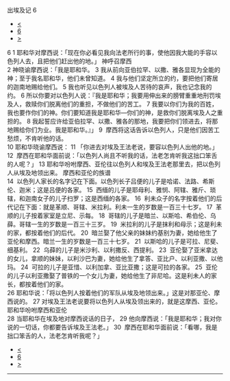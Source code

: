 ﻿





 出埃及记 6




* [<](bible/EXO05.md)
* [6](bible/EXO.md)
* [>](bible/EXO07.md)



 
6 
1 耶和华对摩西说：「现在你必看见我向法老所行的事，使他因我大能的手容以色列人去，且把他们赶出他的地。」 神呼召摩西  
2 神晓谕摩西说：「我是耶和华。 
3 我从前向亚伯拉罕、以撒、雅各显现为全能的神；至于我名耶和华，他们未曾知道。 
4 我与他们坚定所立的约，要把他们寄居的迦南地赐给他们。 
5 我也听见以色列人被埃及人苦待的哀声，我也记念我的约。 
6 所以你要对以色列人说：『我是耶和华；我要用伸出来的膀臂重重地刑罚埃及人，救赎你们脱离他们的重担，不做他们的苦工。 
7 我要以你们为我的百姓，我也要作你们的神。你们要知道我是耶和华—你们的神，是救你们脱离埃及人之重担的。 
8 我起誓应许给亚伯拉罕、以撒、雅各的那地，我要把你们领进去，将那地赐给你们为业。我是耶和华。』」 
9  摩西将这话告诉以色列人，只是他们因苦工愁烦，不肯听他的话。  
10 耶和华晓谕摩西说： 
11 「你进去对埃及王法老说，要容以色列人出他的地。」 
12  摩西在耶和华面前说：「以色列人尚且不听我的话，法老怎肯听我这拙口笨舌的人呢？」 
13 耶和华吩咐摩西、亚伦往以色列人和埃及王法老那里去，把以色列人从埃及地领出来。 摩西和亚伦的族谱  
14  以色列人家长的名字记在下面。以色列长子吕便的儿子是哈诺、法路、希斯伦、迦米；这是吕便的各家。 
15  西缅的儿子是耶母利、雅悯、阿辖、雅斤、琐辖，和迦南女子的儿子扫罗；这是西缅的各家。 
16  利未众子的名字按着他们的后代记在下面：就是革顺、哥辖、米拉利。利未一生的岁数是一百三十七岁。 
17  革顺的儿子按着家室是立尼、示每。 
18  哥辖的儿子是暗兰、以斯哈、希伯伦、乌薛。哥辖一生的岁数是一百三十三岁。 
19  米拉利的儿子是抹利和母示；这是利未的家，都按着他们的后代。 
20  暗兰娶了他父亲的妹妹约基别为妻，她给他生了亚伦和摩西。暗兰一生的岁数是一百三十七岁。 
21  以斯哈的儿子是可拉、尼斐、细基利。 
22  乌薛的儿子是米沙利、以利撒反、西提利。 
23  亚伦娶了亚米拿达的女儿，拿顺的妹妹，以利沙巴为妻，她给他生了拿答、亚比户、以利亚撒、以他玛。 
24  可拉的儿子是亚惜、以利加拿、亚比亚撒；这是可拉的各家。 
25  亚伦的儿子以利亚撒娶了普铁的一个女儿为妻，她给他生了非尼哈。这是利未人的家长，都按着他们的家。  
26 耶和华说：「将以色列人按着他们的军队从埃及地领出来。」这是对那亚伦、摩西说的。 
27 对埃及王法老说要将以色列人从埃及领出来的，就是这摩西、亚伦。 耶和华吩咐摩西和亚伦  
28 当耶和华在埃及地对摩西说话的日子， 
29 他向摩西说：「我是耶和华；我对你说的一切话，你都要告诉埃及王法老。」 
30  摩西在耶和华面前说：「看哪，我是拙口笨舌的人，法老怎肯听我呢？」 
* [<](bible/EXO05.md)
* [6](bible/EXO.md)
* [>](bible/EXO07.md)





---









